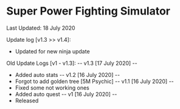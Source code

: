 # Super Power Fighting Simulator

Last Updated: 18 July 2020

Update log [v1.3 >> v1.4]:
- Updated for new ninja update

Old Update Logs [v1 - v1.3]:
-- v1.3 [17 July 2020] --
- Added auto stats
-- v1.2 [16 July 2020] --
- Forgot to add golden tree [5M Psychic]
-- v1.1 [16 July 2020] --
- Fixed some not working ones
- Added auto quest
-- v1 [16 July 2020] --
- Released